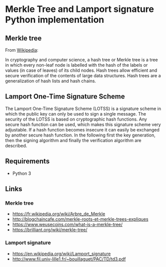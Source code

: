 # Merkle Tree and Lamport signature Python implementation

## Merkle tree
From [Wikipedia](https://en.wikipedia.org/wiki/Merkle_tree):

In cryptography and computer science, a hash tree or Merkle tree is a tree in which every non-leaf node is labelled with the hash of the labels or values (in case of leaves) of its child nodes. Hash trees allow efficient and secure verification of the contents of large data structures. Hash trees are a generalization of hash lists and hash chains.

## Lamport One-Time Signature Scheme
The Lamport One-Time Signature Scheme (LOTSS) is a signature scheme in which the public key can only be used to sign a single message. The security of the LOTSS is based on cryptographic hash functions. Any secure hash function can be used, which makes this signature scheme very adjustable. If a hash function becomes insecure it can easily be exchanged by another secure hash function. In the following first the key generation, then the signing algorithm and finally the verification algorithm are described.

## Requirements
- Python 3

## Links
### Merkle tree
  - https://fr.wikipedia.org/wiki/Arbre_de_Merkle
  - http://blogchaincafe.com/merkle-roots-et-merkle-trees-expliques
  - https://www.weusecoins.com/what-is-a-merkle-tree/
  - https://brilliant.org/wiki/merkle-tree/
### Lamport signature
  - https://en.wikipedia.org/wiki/Lamport_signature
  - http://www.fil.univ-lille1.fr/~bouillaguet/PAC/TD/td3.pdf
